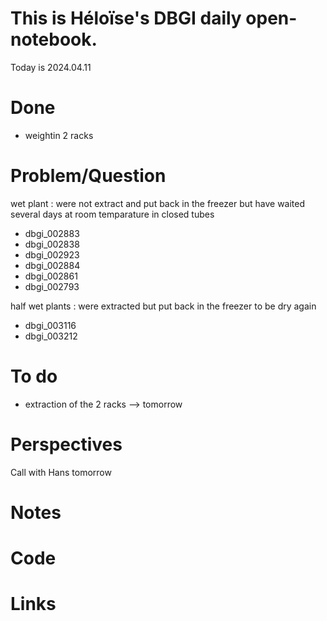 
# This is Héloïse's DBGI daily open-notebook.

Today is 2024.04.11

# Done
* weightin 2 racks

# Problem/Question
wet plant : were not extract and put back in the freezer but have waited several days at room temparature in closed tubes
* dbgi_002883
* dbgi_002838
* dbgi_002923
* dbgi_002884
* dbgi_002861
* dbgi_002793

half wet plants : were extracted but put back in the freezer to be dry again 
* dbgi_003116
* dbgi_003212 

# To do 
* extraction of the 2 racks --> tomorrow
# Perspectives
Call with Hans tomorrow 

# Notes

# Code

# Links